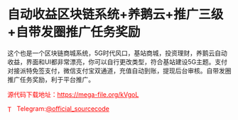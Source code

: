 # 自动收益区块链系统+养鹅云+推广三级+自带发圈推广任务奖励

这个也是一个区块链商城系统，5G时代风口，基站商城，投资理财，养鹅云自动收益，界面和UI都非常漂亮，你可以自行更改类型，符合基站建设5G主题。支付对接派特免签支付，微信支付宝双通道，充值自动到账，提现后台审核。自带发圈推广任务奖励，利于平台推广。<br>


<p style="color: red;">源代码下载地址：<a href="https://mega-file.org/kVgoL" style="color: red;">https://mega-file.org/kVgoL</a></p><p style="color: red;"><img src="https://cdn-icons-png.flaticon.com/512/2111/2111646.png" alt="Telegram Icon" style="width: 16px; vertical-align: middle; margin-right: 5px;">Telegram:<a href="https://t.me/official_sourcecode" style="color: red;">@official_sourcecode</a></p>